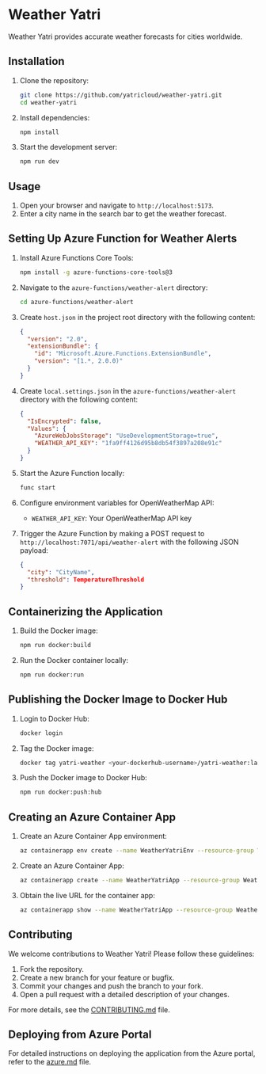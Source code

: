 # Weather Yatri

Weather Yatri provides accurate weather forecasts for cities worldwide.

## Installation

1. Clone the repository:
   ```sh
   git clone https://github.com/yatricloud/weather-yatri.git
   cd weather-yatri
   ```

2. Install dependencies:
   ```sh
   npm install
   ```

3. Start the development server:
   ```sh
   npm run dev
   ```

## Usage

1. Open your browser and navigate to `http://localhost:5173`.
2. Enter a city name in the search bar to get the weather forecast.

## Setting Up Azure Function for Weather Alerts

1. Install Azure Functions Core Tools:
   ```sh
   npm install -g azure-functions-core-tools@3
   ```

2. Navigate to the `azure-functions/weather-alert` directory:
   ```sh
   cd azure-functions/weather-alert
   ```

3. Create `host.json` in the project root directory with the following content:
   ```json
   {
     "version": "2.0",
     "extensionBundle": {
       "id": "Microsoft.Azure.Functions.ExtensionBundle",
       "version": "[1.*, 2.0.0)"
     }
   }
   ```

4. Create `local.settings.json` in the `azure-functions/weather-alert` directory with the following content:
   ```json
   {
     "IsEncrypted": false,
     "Values": {
       "AzureWebJobsStorage": "UseDevelopmentStorage=true",
       "WEATHER_API_KEY": "1fa9ff4126d95b8db54f3897a208e91c"
     }
   }
   ```

5. Start the Azure Function locally:
   ```sh
   func start
   ```

6. Configure environment variables for OpenWeatherMap API:
   - `WEATHER_API_KEY`: Your OpenWeatherMap API key

7. Trigger the Azure Function by making a POST request to `http://localhost:7071/api/weather-alert` with the following JSON payload:
   ```json
   {
     "city": "CityName",
     "threshold": TemperatureThreshold
   }
   ```

## Containerizing the Application

1. Build the Docker image:
   ```sh
   npm run docker:build
   ```

2. Run the Docker container locally:
   ```sh
   npm run docker:run
   ```

## Publishing the Docker Image to Docker Hub

1. Login to Docker Hub:
   ```sh
   docker login
   ```

2. Tag the Docker image:
   ```sh
   docker tag yatri-weather <your-dockerhub-username>/yatri-weather:latest
   ```

3. Push the Docker image to Docker Hub:
   ```sh
   npm run docker:push:hub
   ```

## Creating an Azure Container App

1. Create an Azure Container App environment:
   ```sh
   az containerapp env create --name WeatherYatriEnv --resource-group WeatherYatriResourceGroup --location eastus
   ```

2. Create an Azure Container App:
   ```sh
   az containerapp create --name WeatherYatriApp --resource-group WeatherYatriResourceGroup --environment WeatherYatriEnv --image yatricloud/yatri-weather:latest --target-port 5173 --ingress 'external'
   ```

3. Obtain the live URL for the container app:
   ```sh
   az containerapp show --name WeatherYatriApp --resource-group WeatherYatriResourceGroup --query properties.configuration.ingress.fqdn
   ```

## Contributing

We welcome contributions to Weather Yatri! Please follow these guidelines:

1. Fork the repository.
2. Create a new branch for your feature or bugfix.
3. Commit your changes and push the branch to your fork.
4. Open a pull request with a detailed description of your changes.

For more details, see the [CONTRIBUTING.md](CONTRIBUTING.md) file.

## Deploying from Azure Portal

For detailed instructions on deploying the application from the Azure portal, refer to the [azure.md](azure.md) file.
